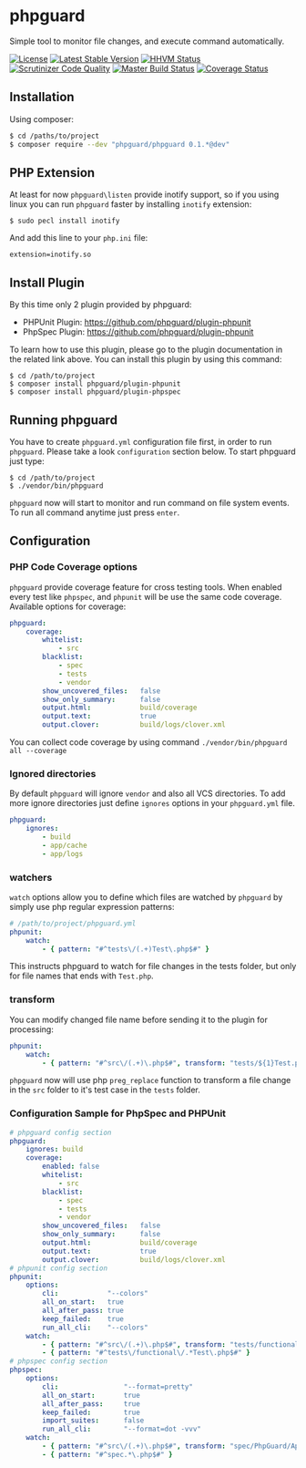 # phpguard

Simple tool to monitor file changes, and execute command automatically.

[![License](https://poser.pugx.org/phpguard/phpguard/license.png)](https://packagist.org/packages/phpguard/phpguard)
[![Latest Stable Version](https://poser.pugx.org/phpguard/phpguard/v/stable.png)](https://packagist.org/packages/phpguard/phpguard)
[![HHVM Status](http://hhvm.h4cc.de/badge/phpguard/phpguard.png)](http://hhvm.h4cc.de/package/phpguard/phpguard)
[![Scrutinizer Code Quality](https://scrutinizer-ci.com/g/phpguard/phpguard/badges/quality-score.png?b=master)](https://scrutinizer-ci.com/g/phpguard/phpguard/?branch=master)
[![Master Build Status](https://secure.travis-ci.org/phpguard/phpguard.png?branch=master)](http://travis-ci.org/phpguard/phpguard)
[![Coverage Status](https://coveralls.io/repos/phpguard/phpguard/badge.png?branch=master)](https://coveralls.io/r/phpguard/phpguard?branch=master)

## Installation
Using composer:
```bash
$ cd /paths/to/project
$ composer require --dev "phpguard/phpguard 0.1.*@dev"
```

## PHP Extension
At least for now `phpguard\listen` provide inotify support, so if you using linux you can run `phpguard` faster by installing `inotify` extension:
```shell
$ sudo pecl install inotify
```
And add this line to your `php.ini` file:
```
extension=inotify.so
```

## Install Plugin
By this time only 2 plugin provided by phpguard:
* PHPUnit Plugin: https://github.com/phpguard/plugin-phpunit
* PhpSpec Plugin: https://github.com/phpguard/plugin-phpunit

To learn how to use this plugin, please go to the plugin documentation in the related link above.
You can install this plugin by using this command:
```shell
$ cd /path/to/project
$ composer install phpguard/plugin-phpunit
$ composer install phpguard/plugin-phpspec
```

## Running phpguard
You have to create `phpguard.yml` configuration file first, in order to run `phpguard`.
Please take a look `configuration` section below. To start phpguard just type:
```shell
$ cd /path/to/project
$ ./vendor/bin/phpguard
```
`phpguard` now will start to monitor and run command on file system events.
To run all command anytime just press `enter`.

## Configuration
### PHP Code Coverage options
`phpguard` provide coverage feature for cross testing tools. When enabled every test like `phpspec`,
and `phpunit` will be use the same code coverage. Available options for coverage:
```yaml
phpguard:
    coverage:
        whitelist:
            - src
        blacklist:
            - spec
            - tests
            - vendor
        show_uncovered_files:   false
        show_only_summary:      false
        output.html:            build/coverage
        output.text:            true
        output.clover:          build/logs/clover.xml
```
You can collect code coverage by using command `./vendor/bin/phpguard all --coverage`

### Ignored directories
By default `phpguard` will ignore `vendor` and also all VCS directories.
To add more ignore directories just define `ignores` options in your `phpguard.yml` file.
```yaml
phpguard:
    ignores:
        - build
        - app/cache
        - app/logs
```

### watchers
`watch` options allow you to define which files are watched by `phpguard` by simply use php regular expression patterns:
```yaml
# /path/to/project/phpguard.yml
phpunit:
    watch:
        - { pattern: "#^tests\/(.+)Test\.php$#" }
```
This instructs phpguard to watch for file changes in the tests folder,
but only for file names that ends with `Test.php`.

### transform
You can modify changed file name before sending it to the plugin for processing:
```yaml
phpunit:
    watch:
        - { pattern: "#^src\/(.+)\.php$#", transform: "tests/${1}Test.php }
```
`phpguard` now will use php `preg_replace` function to transform a file change in the `src` folder
to it's test case in the `tests` folder.


### Configuration Sample for PhpSpec and PHPUnit
```yaml
# phpguard config section
phpguard:
    ignores: build
    coverage:
        enabled: false
        whitelist:
            - src
        blacklist:
            - spec
            - tests
            - vendor
        show_uncovered_files:   false
        show_only_summary:      false
        output.html:            build/coverage
        output.text:            true
        output.clover:          build/logs/clover.xml
# phpunit config section
phpunit:
    options:
        cli:            "--colors"
        all_on_start:   true
        all_after_pass: true
        keep_failed:    true
        run_all_cli:    "--colors"
    watch:
        - { pattern: "#^src\/(.+)\.php$#", transform: "tests/functional/${1}Test.php" }
        - { pattern: "#^tests\/functional\/.*Test\.php$#" }
# phpspec config section
phpspec:
    options:
        cli:                "--format=pretty"
        all_on_start:       true
        all_after_pass:     true
        keep_failed:        true
        import_suites:      false
        run_all_cli:        "--format=dot -vvv"
    watch:
        - { pattern: "#^src\/(.+)\.php$#", transform: "spec/PhpGuard/Application/${1}Spec.php" }
        - { pattern: "#^spec.*\.php$#" }
```